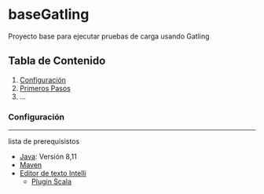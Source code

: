 # baseGatling
Proyecto base para ejecutar  pruebas de carga usando Gatling

## Tabla de Contenido
1. [Configuración](#Configuración)
2. [Primeros Pasos](#inicio)
3. ...
### Configuración
***
lista de prerequisistos
* [Java](https://www.java.com/es/download/manual.jsp): Versión 8,11
* [Maven](https://maven.apache.org/download.cgi)
* [Editor de texto Intelli](https://www.jetbrains.com/es-es/idea/download/)
  * [Plugin Scala](https://plugins.jetbrains.com/plugin/1347-scala)
